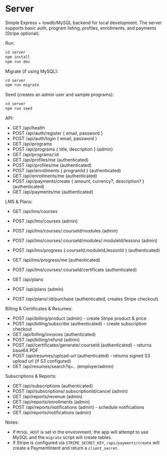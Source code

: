 # Server

Simple Express + lowdb/MySQL backend for local development. The server supports basic auth, program listing, profiles, enrollments, and payments (Stripe optional).

Run:

```powershell
cd server
npm install
npm run dev
```

Migrate (if using MySQL):

```powershell
cd server
npm run migrate
```

Seed (creates an admin user and sample programs):

```powershell
cd server
npm run seed
```

API:
- GET /api/health
- POST /api/auth/register { email, password }
- POST /api/auth/login { email, password }
- GET /api/programs
- POST /api/programs { title, description } (admin)
- GET /api/programs/:id
- GET /api/profiles/me (authenticated)
- POST /api/profiles/me (authenticated)
- POST /api/enrollments { programId } (authenticated)
- GET /api/enrollments/me (authenticated)
- POST /api/payments/create { amount, currency?, description? } (authenticated)
- GET /api/payments/me (authenticated)

LMS & Plans:
- GET /api/lms/courses
- POST /api/lms/courses (admin)
- POST /api/lms/courses/:courseId/modules (admin)
- POST /api/lms/courses/:courseId/modules/:moduleId/lessons (admin)
- POST /api/lms/progress { courseId,moduleId,lessonId } (authenticated)
- GET /api/lms/progress/me (authenticated)
- POST /api/lms/courses/:courseId/certificate (authenticated)

- GET /api/plans
- POST /api/plans (admin)
- POST /api/plans/:id/purchase (authenticated, creates Stripe checkout)

Billing & Certificates & Resumes:
- POST /api/billing/product (admin) - create Stripe product & price
- POST /api/billing/subscribe (authenticated) - create subscription checkout
- GET /api/billing/invoices (authenticated)
- POST /api/billing/refund (admin)
- POST /api/certificates/generate/:courseId (authenticated) - returns base64 PDF
- POST /api/resumes/upload-url (authenticated) - returns signed S3 upload url (if S3 configured)
- GET /api/resumes/search?q=.. (employer/admin)

Subscriptions & Reports:
- GET /api/subscriptions (authenticated)
- POST /api/subscriptions/:subscriptionId/cancel (admin)
- GET /api/reports/revenue (admin)
- GET /api/reports/enrollments (admin)
- POST /api/reports/notifications (admin) - schedule notifications
- GET /api/reports/notifications (admin)

Notes:
- If `MYSQL_HOST` is set in the environment, the app will attempt to use MySQL and the `migrate` script will create tables.
- If Stripe is configured via `STRIPE_SECRET_KEY`, `/api/payments/create` will create a PaymentIntent and return a `client_secret`.
